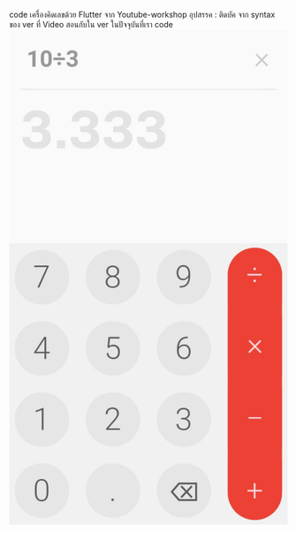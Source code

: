 code เครื่องคิดเลขด้วย Flutter จาก Youtube-workshop
อุปสรรค : ติดบัค จาก syntax ของ ver ที่ Video สอนกับใน ver ในปัจจุบันที่เรา code
![Layout ScreenShot](/images/ss_01.jpeg)
